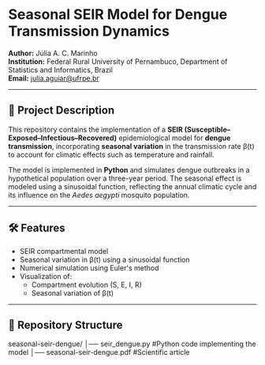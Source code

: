 # Seasonal SEIR Model for Dengue Transmission Dynamics
**Author:** Júlia A. C. Marinho  
**Institution:** Federal Rural University of Pernambuco, Department of Statistics and Informatics, Brazil  
**Email:** julia.aguiar@ufrpe.br  

---

## 📄 Project Description
This repository contains the implementation of a **SEIR (Susceptible–Exposed–Infectious–Recovered)** epidemiological model for **dengue transmission**, incorporating **seasonal variation** in the transmission rate β(t) to account for climatic effects such as temperature and rainfall.

The model is implemented in **Python** and simulates dengue outbreaks in a hypothetical population over a three-year period. The seasonal effect is modeled using a sinusoidal function, reflecting the annual climatic cycle and its influence on the *Aedes aegypti* mosquito population.

---

## 🛠 Features
- SEIR compartmental model
- Seasonal variation in β(t) using a sinusoidal function
- Numerical simulation using Euler's method
- Visualization of:
  - Compartment evolution (S, E, I, R)
  - Seasonal variation of β(t)

---

## 📂 Repository Structure
seasonal-seir-dengue/
│── seir_dengue.py #Python code implementing the model
│── seasonal-seir-dengue.pdf #Scientific article
